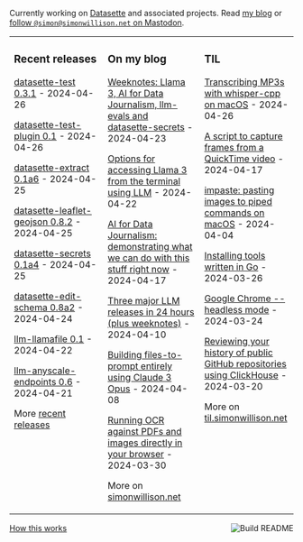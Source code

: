 Currently working on [Datasette](https://datasette.io/) and associated projects. Read [my blog](https://simonwillison.net/) or <a href="https://fedi.simonwillison.net/@simon">follow `@simon@simonwillison.net` on Mastodon</a>.

<table><tr><td valign="top" width="33%">

### Recent releases
<!-- recent_releases starts -->
[datasette-test 0.3.1](https://github.com/datasette/datasette-test/releases/tag/0.3.1) - 2024-04-26

[datasette-test-plugin 0.1](https://github.com/datasette/datasette-test-plugin/releases/tag/0.1) - 2024-04-26

[datasette-extract 0.1a6](https://github.com/datasette/datasette-extract/releases/tag/0.1a6) - 2024-04-25

[datasette-leaflet-geojson 0.8.2](https://github.com/simonw/datasette-leaflet-geojson/releases/tag/0.8.2) - 2024-04-25

[datasette-secrets 0.1a4](https://github.com/datasette/datasette-secrets/releases/tag/0.1a4) - 2024-04-25

[datasette-edit-schema 0.8a2](https://github.com/simonw/datasette-edit-schema/releases/tag/0.8a2) - 2024-04-24

[llm-llamafile 0.1](https://github.com/simonw/llm-llamafile/releases/tag/0.1) - 2024-04-22

[llm-anyscale-endpoints 0.6](https://github.com/simonw/llm-anyscale-endpoints/releases/tag/0.6) - 2024-04-21
<!-- recent_releases ends -->
More [recent releases](https://github.com/simonw/simonw/blob/main/releases.md)
</td><td valign="top" width="34%">

### On my blog
<!-- blog starts -->
[Weeknotes: Llama 3, AI for Data Journalism, llm-evals and datasette-secrets](https://simonwillison.net/2024/Apr/23/weeknotes/) - 2024-04-23

[Options for accessing Llama 3 from the terminal using LLM](https://simonwillison.net/2024/Apr/22/llama-3/) - 2024-04-22

[AI for Data Journalism: demonstrating what we can do with this stuff right now](https://simonwillison.net/2024/Apr/17/ai-for-data-journalism/) - 2024-04-17

[Three major LLM releases in 24 hours (plus weeknotes)](https://simonwillison.net/2024/Apr/10/weeknotes-llm-releases/) - 2024-04-10

[Building files-to-prompt entirely using Claude 3 Opus](https://simonwillison.net/2024/Apr/8/files-to-prompt/) - 2024-04-08

[Running OCR against PDFs and images directly in your browser](https://simonwillison.net/2024/Mar/30/ocr-pdfs-images/) - 2024-03-30
<!-- blog ends -->
More on [simonwillison.net](https://simonwillison.net/)
</td><td valign="top" width="33%">

### TIL
<!-- tils starts -->
[Transcribing MP3s with whisper-cpp on macOS](https://til.simonwillison.net/macos/whisper-cpp) - 2024-04-26

[A script to capture frames from a QuickTime video](https://til.simonwillison.net/macos/quicktime-capture-script) - 2024-04-17

[impaste: pasting images to piped commands on macOS](https://til.simonwillison.net/macos/impaste) - 2024-04-04

[Installing tools written in Go](https://til.simonwillison.net/go/installing-tools) - 2024-03-26

[Google Chrome --headless mode](https://til.simonwillison.net/chrome/headless) - 2024-03-24

[Reviewing your history of public GitHub repositories using ClickHouse](https://til.simonwillison.net/clickhouse/github-public-history) - 2024-03-20
<!-- tils ends -->
More on [til.simonwillison.net](https://til.simonwillison.net/)
</td></tr></table>

<a href="https://github.com/simonw/simonw/actions"><img src="https://github.com/simonw/simonw/workflows/Build%20README/badge.svg" align="right" alt="Build README"></a> <a href="https://simonwillison.net/2020/Jul/10/self-updating-profile-readme/">How this works</a>
